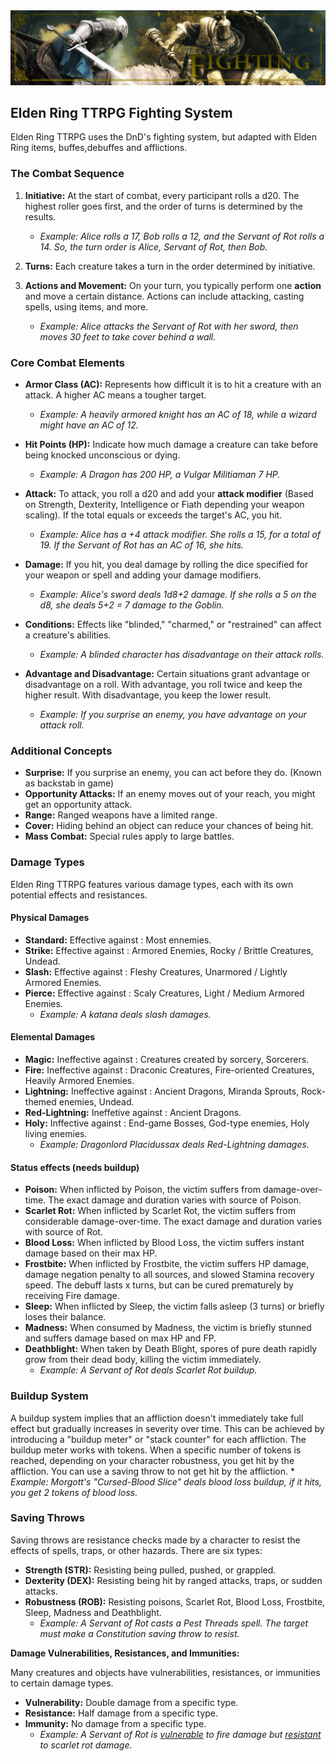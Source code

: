 <img src="../assets/_banners/banner_figthing.png">

## Elden Ring TTRPG Fighting System

Elden Ring TTRPG uses the DnD's fighting system, but adapted with Elden Ring items, buffes,debuffes and afflictions.

### The Combat Sequence

1. **Initiative:** At the start of combat, every participant rolls a d20. The highest roller goes first, and the order of turns is determined by the results.
    * *Example: Alice rolls a 17, Bob rolls a 12, and the Servant of Rot rolls a 14. So, the turn order is Alice, Servant of Rot, then Bob.*

2. **Turns:** Each creature takes a turn in the order determined by initiative.
3. **Actions and Movement:** On your turn, you typically perform one **action** and move a certain distance. Actions can include attacking, casting spells, using items, and more.
    * *Example: Alice attacks the Servant of Rot with her sword, then moves 30 feet to take cover behind a wall.*

### Core Combat Elements

* **Armor Class (AC):** Represents how difficult it is to hit a creature with an attack. A higher AC means a tougher target.
    * *Example: A heavily armored knight has an AC of 18, while a wizard might have an AC of 12.*

* **Hit Points (HP):** Indicate how much damage a creature can take before being knocked unconscious or dying.
    * *Example: A Dragon has 200 HP, a Vulgar Militiaman 7 HP.*

* **Attack:** To attack, you roll a d20 and add your **attack modifier** (Based on Strength, Dexterity, Intelligence or Fiath depending your weapon scaling). If the total equals or exceeds the target's AC, you hit.
    * *Example: Alice has a +4 attack modifier. She rolls a 15, for a total of 19. If the Servant of Rot has an AC of 16, she hits.*

* **Damage:** If you hit, you deal damage by rolling the dice specified for your weapon or spell and adding your damage modifiers.
    * *Example: Alice's sword deals 1d8+2 damage. If she rolls a 5 on the d8, she deals 5+2 = 7 damage to the Goblin.*

* **Conditions:** Effects like "blinded," "charmed," or "restrained" can affect a creature's abilities.
    * *Example: A blinded character has disadvantage on their attack rolls.*

* **Advantage and Disadvantage:** Certain situations grant advantage or disadvantage on a roll. With advantage, you roll twice and keep the higher result. With disadvantage, you keep the lower result.
    * *Example: If you surprise an enemy, you have advantage on your attack roll.*

### Additional Concepts

* **Surprise:** If you surprise an enemy, you can act before they do. (Known as backstab in game)
* **Opportunity Attacks:** If an enemy moves out of your reach, you might get an opportunity attack.
* **Range:** Ranged weapons have a limited range.
* **Cover:** Hiding behind an object can reduce your chances of being hit.
* **Mass Combat:** Special rules apply to large battles.

### Damage Types

Elden Ring TTRPG features various damage types, each with its own potential effects and resistances.

#### Physical Damages
* **Standard:** Effective against : Most ennemies.
* **Strike:** Effective against : Armored Enemies, Rocky / Brittle Creatures, Undead. 
* **Slash:** Effective against : Fleshy Creatures, Unarmored / Lightly Armored Enemies. 
* **Pierce:** Effective against : Scaly Creatures, Light / Medium Armored Enemies. 
    * *Example: A katana deals slash damages.*

#### Elemental Damages
* **Magic:** Ineffective against : Creatures created by sorcery, Sorcerers.
* **Fire:** Ineffective against : Draconic Creatures, Fire-oriented Creatures, Heavily Armored Enemies.
* **Lightning:** Ineffective against : Ancient Dragons, Miranda Sprouts, Rock-themed enemies, Undead.
* **Red-Lightning:** Ineffetive against : Ancient Dragons. 
* **Holy:** Inffective against : End-game Bosses, God-type enemies, Holy living enemies.
    * *Example: Dragonlord Placidussax deals Red-Lightning damages.*

#### Status effects (needs buildup)
* **Poison:** When inflicted by Poison, the victim suffers from damage-over-time. The exact damage and duration varies with source of Poison.
* **Scarlet Rot:** When inflicted by Scarlet Rot, the victim suffers from considerable damage-over-time. The exact damage and duration varies with source of Rot.
* **Blood Loss:** When inflicted by Blood Loss, the victim suffers instant damage based on their max HP.
* **Frostbite:** When inflicted by Frostbite, the victim suffers HP damage, damage negation penalty to all sources, and slowed Stamina recovery speed. The debuff lasts x turns, but can be cured prematurely by receiving Fire damage.
* **Sleep:** When inflicted by Sleep, the victim falls asleep (3 turns) or briefly loses their balance.
* **Madness:** When consumed by Madness, the victim is briefly stunned and suffers damage based on max HP and FP.
* **Deathblight:** When taken by Death Blight, spores of pure death rapidly grow from their dead body, killing the victim immediately. 
    * *Example: A Servant of Rot deals Scarlet Rot buildup.*

### Buildup System
A buildup system implies that an affliction doesn't immediately take full effect but gradually increases in severity over time. This can be achieved by introducing a "buildup meter" or "stack counter" for each affliction.
The buildup meter works with tokens. When a specific number of tokens is reached, depending on your character robustness, you get hit by the affliction. You can use a saving throw to not get hit by the affliction.
    * *Example: Morgott's "Cursed-Blood Slice" deals blood loss buildup, if it hits, you get 2 tokens of blood loss.*


### Saving Throws

Saving throws are resistance checks made by a character to resist the effects of spells, traps, or other hazards. There are six types:

* **Strength (STR):** Resisting being pulled, pushed, or grappled.
* **Dexterity (DEX):** Resisting being hit by ranged attacks, traps, or sudden attacks.
* **Robustness (ROB):** Resisting poisons, Scarlet Rot, Blood Loss, Frostbite, Sleep, Madness and Deathblight.
    * *Example: A Servant of Rot casts a *Pest Threads* spell. The target must make a *Constitution* saving throw to resist.*

**Damage Vulnerabilities, Resistances, and Immunities:**

Many creatures and objects have vulnerabilities, resistances, or immunities to certain damage types.

* **Vulnerability:** Double damage from a specific type.
* **Resistance:** Half damage from a specific type.
* **Immunity:** No damage from a specific type.
    *   *Example: A Servant of Rot is <u>vulnerable</u> to fire damage but <u>resistant</u> to scarlet rot damage.*

